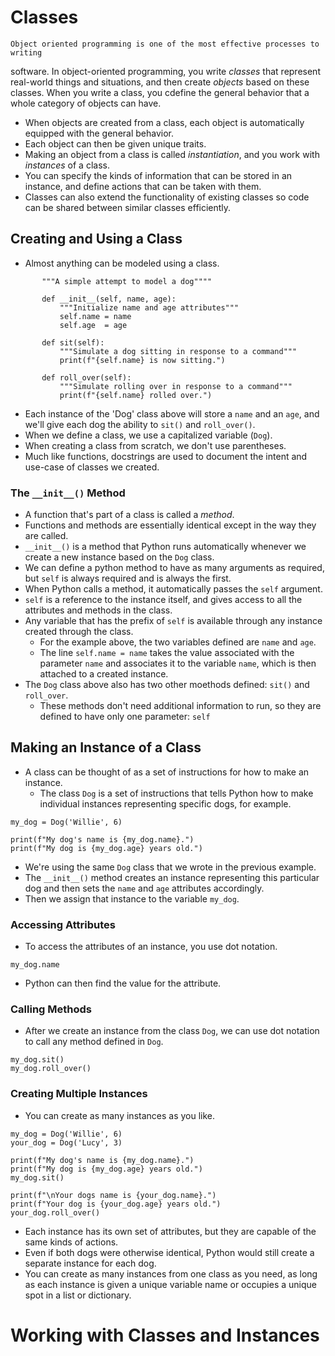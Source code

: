 # Classes
    Object oriented programming is one of the most effective processes to writing
software. In object-oriented programming, you write *classes* that represent
real-world things and situations, and then create *objects* based on these classes. When you write a class, you cdefine the general behavior that a whole category of objects can have.
- When objects are created from a class, each object is automatically equipped with the general behavior.
- Each object can then be given unique traits.
- Making an object from a class is called *instantiation*, and you work with *instances* of a class.
- You can specify the kinds of information that can be stored in an instance, and define actions that can be taken with them.
- Classes can also extend the functionality of existing classes so code can be shared between similar classes efficiently.

## Creating and Using a Class
- Almost anything can be modeled using a class.

 ```class dog:
        """A simple attempt to model a dog""""

        def __init__(self, name, age):
            """Initialize name and age attributes"""
            self.name = name
            self.age  = age

        def sit(self):
            """Simulate a dog sitting in response to a command"""
            print(f"{self.name} is now sitting.")

        def roll_over(self):
            """Simulate rolling over in response to a command"""
            print(f"{self.name} rolled over.") 
 ```

 - Each instance of the 'Dog' class above will store a `name` and an `age`, and we'll give each dog the ability to `sit()` and `roll_over()`.
 - When we define a class, we use a capitalized variable (`Dog`).
 - When creating a class from scratch, we don't use parentheses.
 - Much like functions, docstrings are used to document the intent and use-case of classes we created.

 ### The `__init__()` Method
 - A function that's part of a class is called a *method*.
 - Functions and methods are essentially identical except in the way they are called.
 - `__init__()` is a method that Python runs automatically whenever we create a new instance based on the `Dog` class.
 - We can define a python method to have as many arguments as required, but `self` is always required and is always the first.
 - When Python calls a method, it automatically passes the `self` argument.
 - `self` is a reference to the instance itself, and gives access to all the attributes and methods in the class.
 - Any variable that has the prefix of `self` is available through any instance created through the class. 
    - For the example above, the two variables defined are `name` and `age`.
    - The line `self.name = name` takes the value associated with the parameter `name` and associates it to the variable `name`, which is then attached to a created instance.
- The `Dog` class above also has two other moethods defined: `sit()` and `roll_over`.
    - These methods don't need additional information to run, so they are defined to have only one parameter: `self`

## Making an Instance of a Class
- A class can be thought of as a set of instructions for how to make an instance.
    - The class `Dog` is a set of instructions that tells Python how to make individual instances representing specific dogs, for example.

```
my_dog = Dog('Willie', 6)

print(f"My dog's name is {my_dog.name}.")
print(f"My dog is {my_dog.age} years old.")
```

- We're using the same `Dog` class that we wrote in the previous example. 
- The `__init__()` method creates an instance representing this particular dog and then sets the `name` and `age` attributes accordingly.
- Then we assign that instance to the variable `my_dog`.

### Accessing Attributes
- To access the attributes of an instance, you use dot notation.
```
my_dog.name
```
- Python can then find the value for the attribute.

### Calling Methods
- After we create an instance from the class `Dog`, we can use dot notation to call any method defined in `Dog`.

```
my_dog.sit()
my_dog.roll_over()
```

### Creating Multiple Instances
- You can create as many instances as you like.

```
my_dog = Dog('Willie', 6)
your_dog = Dog('Lucy', 3)

print(f"My dog's name is {my_dog.name}.")
print(f"My dog is {my_dog.age} years old.")
my_dog.sit()

print(f"\nYour dogs name is {your_dog.name}.")
print(f"Your dog is {your_dog.age} years old.")
your_dog.roll_over()
```

- Each instance has its own set of attributes, but they are capable of the same kinds of actions. 
- Even if both dogs were otherwise identical, Python would still create a separate instance for each dog.
- You can create as many instances from one class as you need, as long as each instance is given a unique variable name or occupies a unique spot in a list or dictionary.

# Working with Classes and Instances
